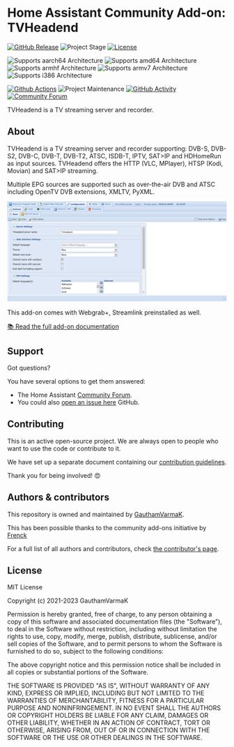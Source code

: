 # Home Assistant Community Add-on: TVHeadend

[![GitHub Release][releases-shield]][releases]
![Project Stage][project-stage-shield]
[![License][license-shield]](LICENSE.md)

![Supports aarch64 Architecture][aarch64-shield]
![Supports amd64 Architecture][amd64-shield]
![Supports armhf Architecture][armhf-shield]
![Supports armv7 Architecture][armv7-shield]
![Supports i386 Architecture][i386-shield]

[![Github Actions][github-actions-shield]][github-actions]
![Project Maintenance][maintenance-shield]
[![GitHub Activity][commits-shield]][commits]
[![Community Forum][forum-shield]][forum]

TVHeadend is a TV streaming server and recorder.

## About

TVHeadend is a TV streaming server and recorder supporting:
DVB-S, DVB-S2, DVB-C, DVB-T, DVB-T2, ATSC, ISDB-T, IPTV, SAT>IP and HDHomeRun
as input sources.
TVHeadend offers the HTTP (VLC, MPlayer), HTSP (Kodi, Movian) and SAT>IP streaming.

Multiple EPG sources are supported such as
over-the-air DVB and ATSC including OpenTV DVB extensions, XMLTV, PyXML.

![TVHeadend](images/screenshot.png)

This add-on comes with Webgrab+, Streamlink preinstalled as well.

[:books: Read the full add-on documentation][docs]

## Support

Got questions?

You have several options to get them answered:

- The Home Assistant [Community Forum][forum].
- You could also [open an issue here][issue] GitHub.

## Contributing

This is an active open-source project. We are always open to people who want to
use the code or contribute to it.

We have set up a separate document containing our
[contribution guidelines](CONTRIBUTING.md).

Thank you for being involved! :heart_eyes:

## Authors & contributors

This repository is owned and maintained by [GauthamVarmaK][gautham].

This has been possible thanks to the community add-ons initiative by [Frenck]

For a full list of all authors and contributors,
check [the contributor's page][contributors].

## License

MIT License

Copyright (c) 2021-2023 GauthamVarmaK

Permission is hereby granted, free of charge, to any person obtaining a copy
of this software and associated documentation files (the "Software"), to deal
in the Software without restriction, including without limitation the rights
to use, copy, modify, merge, publish, distribute, sublicense, and/or sell
copies of the Software, and to permit persons to whom the Software is
furnished to do so, subject to the following conditions:

The above copyright notice and this permission notice shall be included in all
copies or substantial portions of the Software.

THE SOFTWARE IS PROVIDED "AS IS", WITHOUT WARRANTY OF ANY KIND, EXPRESS OR
IMPLIED, INCLUDING BUT NOT LIMITED TO THE WARRANTIES OF MERCHANTABILITY,
FITNESS FOR A PARTICULAR PURPOSE AND NONINFRINGEMENT. IN NO EVENT SHALL THE
AUTHORS OR COPYRIGHT HOLDERS BE LIABLE FOR ANY CLAIM, DAMAGES OR OTHER
LIABILITY, WHETHER IN AN ACTION OF CONTRACT, TORT OR OTHERWISE, ARISING FROM,
OUT OF OR IN CONNECTION WITH THE SOFTWARE OR THE USE OR OTHER DEALINGS IN THE
SOFTWARE.

[contributors]: https://github.com/GauthamVarmaK/addon-tvheadend/graphs/contributors
[docs]: https://github.com/GauthamVarmaK/addon-tvheadend/blob/main/tvheadend/DOCS.md
[forum-shield]: https://img.shields.io/badge/community-forum-brightgreen.svg
[forum]: https://community.home-assistant.io/
[gautham]: https://github.com/GauthamVarmaK
[frenck]: https://github.com/frenck
[github-actions-shield]: https://github.com/GauthamVarmaK/addon-tvheadend/workflows/CI/badge.svg
[github-actions]: https://github.com/GauthamVarmaK/addon-tvheadend/actions
[i386-shield]: https://img.shields.io/badge/i386-yes-green.svg
[issue]: https://github.com/GauthamVarmaK/addon-tvheadend/issues
[license-shield]: https://img.shields.io/github/license/GauthamVarmaK/addon-tvheadend.svg
[maintenance-shield]: https://img.shields.io/maintenance/yes/2023.svg
[project-stage-shield]: https://img.shields.io/badge/project%20stage-production%20ready-brightgreen.svg
[releases-shield]: https://img.shields.io/github/release/GauthamVarmaK/addon-tvheadend.svg
[releases]: https://github.com/GauthamVarmaK/addon-tvheadend/releases
[aarch64-shield]: https://img.shields.io/badge/aarch64-yes-green.svg
[amd64-shield]: https://img.shields.io/badge/amd64-yes-green.svg
[armhf-shield]: https://img.shields.io/badge/armhf-yes-green.svg
[armv7-shield]: https://img.shields.io/badge/armv7-yes-green.svg
[commits-shield]: https://img.shields.io/github/commit-activity/y/GauthamVarmaK/addon-tvheadend.svg
[commits]: https://github.com/GauthamVarmaK/addon-tvheadend/commits/main
